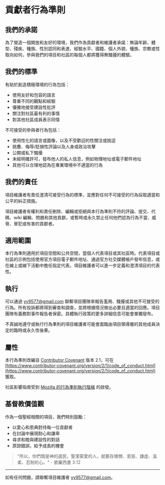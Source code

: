 # 貢獻者行為準則

## 我們的承諾

為了營造一個開放和友好的環境，我們作為貢獻者和維護者承諾：無論年齡、體型、殘疾、種族、性別認同和表達、經驗水平、國籍、個人外貌、種族、宗教或性取向如何，參與我們的項目和社區的每個人都將獲得無騷擾的體驗。

## 我們的標準

有助於創造積極環境的行為包括：

-   使用友好和包容的語言
-   尊重不同的觀點和經驗
-   優雅地接受建設性批評
-   關注對社區最有利的事情
-   對其他社區成員表示同情

不可接受的參與者行為包括：

-   使用性化的語言或圖像，以及不受歡迎的性關注或挑逗
-   挑釁、侮辱/貶損性評論以及人身或政治攻擊
-   公開或私下騷擾
-   未經明確許可，發布他人的私人信息，例如物理地址或電子郵件地址
-   其他可以合理地認為在專業環境中不適當的行為

## 我們的責任

項目維護者有責任澄清可接受行為的標準，並應對任何不可接受的行為採取適當和公平的糾正措施。

項目維護者有權利和責任刪除、編輯或拒絕與本行為準則不符的評論、提交、代碼、wiki 編輯、問題和其他貢獻，或暫時或永久禁止任何他們認為行為不當、威脅、冒犯或有害的貢獻者。

## 適用範圍

本行為準則適用於項目空間和公共空間，當個人代表項目或其社區時。代表項目或社區的示例包括使用官方項目電子郵件地址、通過官方社交媒體帳戶發布信息，或在線上或線下活動中擔任指定代表。項目維護者可以進一步定義和澄清項目的代表性。

## 執行

可以通過 [yy9577@gmail.com](mailto:yy9577@gmail.com) 聯繫項目團隊來報告濫用、騷擾或其他不可接受的行為。所有投訴都將得到審查和調查，並將根據情況做出必要且適當的回應。項目團隊有義務對事件報告者保密。具體執行政策的更多詳細信息可能會單獨發布。

不真誠地遵守或執行行為準則的項目維護者可能會面臨由項目領導層的其他成員決定的臨時或永久性後果。

## 屬性

本行為準則改編自 [Contributor Covenant](https://www.contributor-covenant.org) 版本 2.1，可在 [https://www.contributor-covenant.org/version/2/1/code_of_conduct.html](https://www.contributor-covenant.org/version/2/1/code_of_conduct.html) 獲取。

社區影響指南受到 [Mozilla 的行為準則執行階梯](https://github.com/mozilla/diversity) 的啟發。

## 基督教價值觀

作為一個聖經相關的項目，我們特別鼓勵：

-   以愛心和恩典對待每一位貢獻者
-   在討論中展現耐心和謙卑
-   尋求和睦與建設性的對話
-   原諒錯誤，給予成長的機會

> "所以，你們既是神的選民，聖潔蒙愛的人，就要存憐憫、恩慈、謙虛、溫柔、忍耐的心。" - 歌羅西書 3:12

---

如有任何問題，請聯繫項目維護者 [yy9577@gmail.com](mailto:yy9577@gmail.com)。

